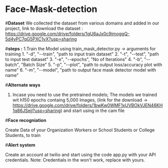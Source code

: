 # Face-Mask-detection

#**Dataset**
We collected the dataset from various domains and added in our project, link to download the dataset :
https://drive.google.com/drive/folders/1qU6aJx0c9imoggQ-5d4yPC7qG5PXC1vX?usp=sharing

#**steps :**
1.Train the Model using train_mask_detector.py 
     -> arguments for training 
    1. "-d", "--train", "path to input train dataset"
    2. "-t", "--test", "path to input test dataset"
    3. "-e", "--epochs", "No of Iterations"
    4. "-b", "--batch", "Batch Size"
    5. "-p", "--plot", "path to output loss/accuracy plot with name"
    6. "-m", "--model", "path to output face mask detector model with name"
    
#**Alternate ways**

1.  Incase you need to use the pretrained models; The models we trained wit h150 epochs containg 5,000 Images,
(link for the download -> https://drive.google.com/drive/folders/1bwKw0WMF1xUVBOkVJEN46KH1q86JSejj?usp=sharing)
and start using in the cam file


#**Face recogniation**

Create Data of your Organization Workers or School Students or College Students, to train

#**Alert system**


Create an account at twilio and start using the code app.py with your API credentials.
Note: Credentials in the won't work, replace with yours.
